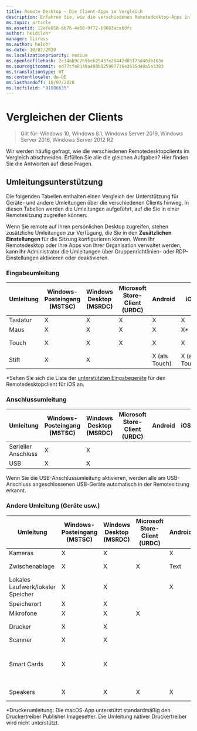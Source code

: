```yaml
---
title: Remote Desktop – Die Client-Apps im Vergleich
description: Erfahren Sie, wie die verschiedenen Remotedesktop-Apps in Bezug auf die unterstützten Features und Funktionen im Vergleich abschneiden.
ms.topic: article
ms.assetid: 12efe858-6b76-4e08-9f72-b9603aceb0fc
author: heidilohr
manager: lizross
ms.author: helohr
ms.date: 10/07/2020
ms.localizationpriority: medium
ms.openlocfilehash: 2c34ab9c769beb25437e26442d85f75d40db163e
ms.sourcegitcommit: ed77cfe8140a480b025907716e3635d40a5e3303
ms.translationtype: HT
ms.contentlocale: de-DE
ms.lasthandoff: 10/07/2020
ms.locfileid: "91806635"
---
```

# <a name="compare-the-clients"></a>Vergleichen der Clients

>Gilt für: Windows 10, Windows 8.1, Windows Server 2019, Windows Server 2016, Windows Server 2012 R2

Wir werden häufig gefragt, wie die verschiedenen Remotedesktopclients im Vergleich abschneiden. Erfüllen Sie alle die gleichen Aufgaben? Hier finden Sie die Antworten auf diese Fragen.

## <a name="redirection-support"></a>Umleitungsunterstützung

Die folgenden Tabellen enthalten einen Vergleich der Unterstützung für Geräte- und andere Umleitungen über die verschiedenen Clients hinweg. In diesen Tabellen werden die Umleitungen aufgeführt, auf die Sie in einer Remotesitzung zugreifen können.

Wenn Sie remote auf Ihren persönlichen Desktop zugreifen, stehen zusätzliche Umleitungen zur Verfügung, die Sie in den **Zusätzlichen Einstellungen** für die Sitzung konfigurieren können. Wenn Ihr Remotedesktop oder Ihre Apps von Ihrer Organisation verwaltet werden, kann Ihr Administrator die Umleitungen über Gruppenrichtlinien- oder RDP-Einstellungen aktivieren oder deaktivieren.

### <a name="input-redirection"></a>Eingabeumleitung

| Umleitung | Windows-Posteingang</br>(MSTSC) | Windows Desktop</br>(MSRDC) | Microsoft Store-Client</br>(URDC) | Android | iOS | macOS | Webclient    |
|-------------|---------------------------|-----------------------------|---------------|---------|-----|-------|---------------|
| Tastatur    | X                         | X                           | X             | X       | X   | X     | X             |
| Maus       | X                         | X                           | X             | X       | X\* | X     | X             |
| Touch       | X                         | X                           | X             | X       | X   |       | X (außer IE) |
| Stift         | X                         | X                           |               | X (als Touch) |  X (als Touch)  |       |               |

*Sehen Sie sich die Liste der [unterstützten Eingabegeräte](remote-desktop-ios.md#supported-input-devices) für den Remotedesktopclient für iOS an.

### <a name="port-redirection"></a>Anschlussumleitung

| Umleitung | Windows-Posteingang</br>(MSTSC) | Windows Desktop</br>(MSRDC) | Microsoft Store-Client</br>(URDC) | Android | iOS | macOS | Webclient |
|-------------|---------------------------|-----------------------------|---------------|---------|-----|-------|------------|
| Serieller Anschluss | X                         | X                           |               |         |     |       |            |
| USB         | X                         | X                           |               |         |     |       |            |

Wenn Sie die USB-Anschlussumleitung aktivieren, werden alle am USB-Anschluss angeschlossenen USB-Geräte automatisch in der Remotesitzung erkannt.

### <a name="other-redirection-devices-etc"></a>Andere Umleitung (Geräte usw.)

| Umleitung         | Windows-Posteingang</br>(MSTSC) | Windows Desktop</br>(MSRDC) | Microsoft Store-Client</br>(URDC) | Android | iOS         | macOS                           | Webclient    |
|---------------------|---------------------------|-----------------------------|---------------|---------|-------------|---------------------------------|---------------|
| Kameras             | X                         | X                           |               |     X    |   X         | X                               |               |
| Zwischenablage           | X                         | X                           | X             | Text    | Text, Bilder | X                               | Text          |
| Lokales Laufwerk/lokaler Speicher | X                         | X                           |               | X       |   X        | X                               |               |
| Speicherort            | X                         | X                           |               |         |             |                                 |               |
| Mikrofone         | X                         | X                           | X             |         |  X          | X                               |               |
| Drucker            | X                         | X                           |               |         |             | X (nur CUPS)                   | PDF-Ausgabe     |
| Scanner            | X                         | X                           |               |         |             |                                 |               |
| Smart Cards         | X                         | X                           |               |         |             | X (Windows-Anmeldung wird nicht unterstützt) |               |
| Speakers            | X                         | X                           | X             | X       | X           | X                               | X (außer IE) |

*Druckerumleitung: Die macOS-App unterstützt standardmäßig den Druckertreiber Publisher Imagesetter. Die Umleitung nativer Druckertreiber wird nicht unterstützt.
